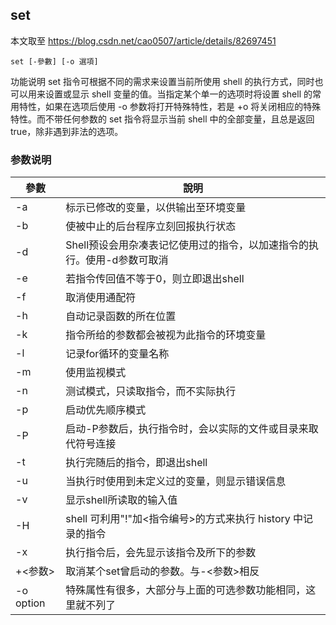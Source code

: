 ## set
本文取至 https://blog.csdn.net/cao0507/article/details/82697451
```
set [-參數] [-o 選項]
```
功能说明
set 指令可根据不同的需求来设置当前所使用 shell 的执行方式，同时也可以用来设置或显示 shell 变量的值。当指定某个单一的选项时将设置 shell 的常用特性，如果在选项后使用 -o 参数将打开特殊特性，若是 +o 将关闭相应的特殊特性。而不带任何参数的 set 指令将显示当前 shell 中的全部变量，且总是返回 true，除非遇到非法的选项。

### 参数说明
  
| 參數 | 說明 |
|-----|-----|
|  -a	| 标示已修改的变量，以供输出至环境变量 |
|  -b	| 使被中止的后台程序立刻回报执行状态 |
|  -d	| Shell预设会用杂凑表记忆使用过的指令，以加速指令的执行。使用-d参数可取消 |
|  -e	| 若指令传回值不等于0，则立即退出shell |
|  -f	| 取消使用通配符 |
|  -h	| 自动记录函数的所在位置 |
|  -k	| 指令所给的参数都会被视为此指令的环境变量 |
|  -l	| 记录for循环的变量名称 |
|  -m	| 使用监视模式 |
|  -n	| 测试模式，只读取指令，而不实际执行 |
|  -p	| 启动优先顺序模式 |
|  -P	| 启动-P参数后，执行指令时，会以实际的文件或目录来取代符号连接 |
|  -t	| 执行完随后的指令，即退出shell |
|  -u	| 当执行时使用到未定义过的变量，则显示错误信息 |
|  -v	| 显示shell所读取的输入值 |
|  -H | shell	可利用"!"加<指令编号>的方式来执行 history 中记录的指令 |
|  -x	| 执行指令后，会先显示该指令及所下的参数 |
|  +<参数> | 取消某个set曾启动的参数。与-<参数>相反 |
|  -o option | 特殊属性有很多，大部分与上面的可选参数功能相同，这里就不列了 |